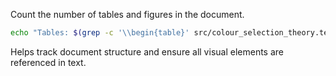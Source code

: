 Count the number of tables and figures in the document.

```bash
echo "Tables: $(grep -c '\\begin{table}' src/colour_selection_theory.tex)" && echo "Figures: $(grep -c '\\begin{figure}' src/colour_selection_theory.tex)"
```

Helps track document structure and ensure all visual elements are referenced in text.

